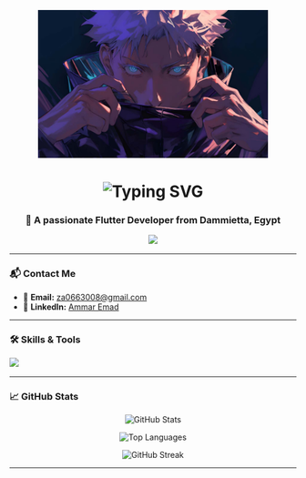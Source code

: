 <p align="center">
  <img src="./cool-gojo-jujutsu-kaisen-anime-desktop-wallpaper-preview.jpg" width="80%" height="260px"/>

<h1 align="center">
  <img src="https://readme-typing-svg.demolab.com?font=Fira+Code&size=30&duration=3000&pause=1000&color=58A6FF&center=true&vCenter=true&width=435&lines=Hi+%F0%9F%91%8B%2C+I'm+Ammar+Emad" alt="Typing SVG" />
</h1>

<h3 align="center">🚀 A passionate Flutter Developer from Dammietta, Egypt</h3>

<p align="center">
  <img src="https://readme-typing-svg.demolab.com?font=Fira+Code&size=22&pause=1000&color=58A6FF&center=true&vCenter=true&width=440&lines=Flutter+Developer;Mobile+App+Enthusiast;Lifelong+Learner;Let's+build+awesome+apps!" />
</p>

---

### 📬 Contact Me
- 📧 **Email:** za0663008@gmail.com
- 💼 **LinkedIn:** [Ammar Emad](https://linkedin.com/in/ammar-emad)

---

### 🛠️ Skills & Tools
<p align="left">
  <img src="https://skillicons.dev/icons?i=dart,flutter,java,cpp,cs,html,css,mysql,sqlite,oracle,firebase,git,postman,figma,xd,ps" />
</p>

---

### 📈 GitHub Stats
<p align="center">
  <img src="https://github-readme-stats.vercel.app/api?username=ammaremad-2004&show_icons=true&theme=tokyonight" alt="GitHub Stats" />
</p>
<p align="center">
  <img src="https://github-readme-stats.vercel.app/api/top-langs/?username=ammaremad-2004&layout=compact&theme=tokyonight" alt="Top Languages" />
</p>
<p align="center">
  <img src="https://github-readme-streak-stats.herokuapp.com/?user=ammaremad-2004&theme=tokyonight" alt="GitHub Streak" />
</p>

---

<p align="center">
  <img src="https://komarev.com/ghpvc/?username=ammaremad-2004&label=P

